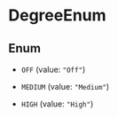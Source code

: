 

# DegreeEnum

## Enum


* `OFF` (value: `"Off"`)

* `MEDIUM` (value: `"Medium"`)

* `HIGH` (value: `"High"`)



